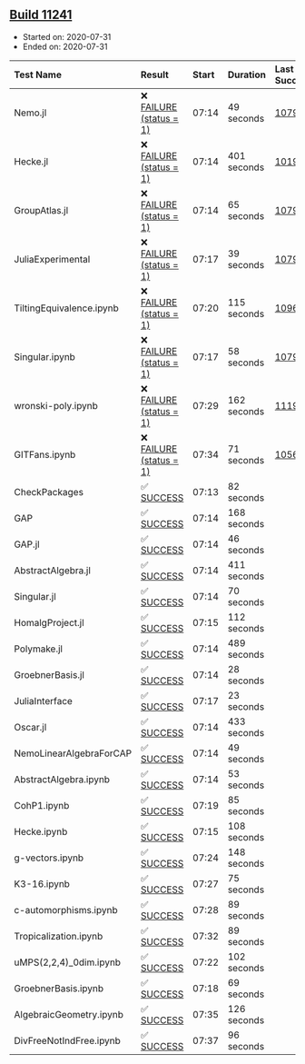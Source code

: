 ## [Build 11241](https://oscarci.mathematik.uni-kl.de/job/oscar/11241/)

* Started on: 2020-07-31
* Ended on: 2020-07-31

| Test Name    | Result | Start | Duration | Last Success | First Failure |
|:-------------|:-------|:------|:---------|:-------------|:--------------|
| Nemo.jl | ❌ [FAILURE (status = 1)](https://oscarci.mathematik.uni-kl.de/job/oscar/11241/artifact/logs/build-11241/Nemo.jl.log) | 07:14 | 49 seconds | [10790](https://oscarci.mathematik.uni-kl.de/job/oscar/10790/) | [10791](https://oscarci.mathematik.uni-kl.de/job/oscar/10791/) |
| Hecke.jl | ❌ [FAILURE (status = 1)](https://oscarci.mathematik.uni-kl.de/job/oscar/11241/artifact/logs/build-11241/Hecke.jl.log) | 07:14 | 401 seconds | [10197](https://oscarci.mathematik.uni-kl.de/job/oscar/10197/) | [10198](https://oscarci.mathematik.uni-kl.de/job/oscar/10198/) |
| GroupAtlas.jl | ❌ [FAILURE (status = 1)](https://oscarci.mathematik.uni-kl.de/job/oscar/11241/artifact/logs/build-11241/GroupAtlas.jl.log) | 07:14 | 65 seconds | [10790](https://oscarci.mathematik.uni-kl.de/job/oscar/10790/) | [10791](https://oscarci.mathematik.uni-kl.de/job/oscar/10791/) |
| JuliaExperimental | ❌ [FAILURE (status = 1)](https://oscarci.mathematik.uni-kl.de/job/oscar/11241/artifact/logs/build-11241/JuliaExperimental.log) | 07:17 | 39 seconds | [10790](https://oscarci.mathematik.uni-kl.de/job/oscar/10790/) | [10791](https://oscarci.mathematik.uni-kl.de/job/oscar/10791/) |
| TiltingEquivalence.ipynb | ❌ [FAILURE (status = 1)](https://oscarci.mathematik.uni-kl.de/job/oscar/11241/artifact/logs/build-11241/TiltingEquivalence.ipynb.log) | 07:20 | 115 seconds | [10962](https://oscarci.mathematik.uni-kl.de/job/oscar/10962/) | [10963](https://oscarci.mathematik.uni-kl.de/job/oscar/10963/) |
| Singular.ipynb | ❌ [FAILURE (status = 1)](https://oscarci.mathematik.uni-kl.de/job/oscar/11241/artifact/logs/build-11241/Singular.ipynb.log) | 07:17 | 58 seconds | [10790](https://oscarci.mathematik.uni-kl.de/job/oscar/10790/) | [10791](https://oscarci.mathematik.uni-kl.de/job/oscar/10791/) |
| wronski-poly.ipynb | ❌ [FAILURE (status = 1)](https://oscarci.mathematik.uni-kl.de/job/oscar/11241/artifact/logs/build-11241/wronski-poly.ipynb.log) | 07:29 | 162 seconds | [11192](https://oscarci.mathematik.uni-kl.de/job/oscar/11192/) | [11193](https://oscarci.mathematik.uni-kl.de/job/oscar/11193/) |
| GITFans.ipynb | ❌ [FAILURE (status = 1)](https://oscarci.mathematik.uni-kl.de/job/oscar/11241/artifact/logs/build-11241/GITFans.ipynb.log) | 07:34 | 71 seconds | [10566](https://oscarci.mathematik.uni-kl.de/job/oscar/10566/) | [10567](https://oscarci.mathematik.uni-kl.de/job/oscar/10567/) |
| CheckPackages | ✅ [SUCCESS](https://oscarci.mathematik.uni-kl.de/job/oscar/11241/artifact/logs/build-11241/CheckPackages.log) | 07:13 | 82 seconds |  |  |
| GAP | ✅ [SUCCESS](https://oscarci.mathematik.uni-kl.de/job/oscar/11241/artifact/logs/build-11241/GAP.log) | 07:14 | 168 seconds |  |  |
| GAP.jl | ✅ [SUCCESS](https://oscarci.mathematik.uni-kl.de/job/oscar/11241/artifact/logs/build-11241/GAP.jl.log) | 07:14 | 46 seconds |  |  |
| AbstractAlgebra.jl | ✅ [SUCCESS](https://oscarci.mathematik.uni-kl.de/job/oscar/11241/artifact/logs/build-11241/AbstractAlgebra.jl.log) | 07:14 | 411 seconds |  |  |
| Singular.jl | ✅ [SUCCESS](https://oscarci.mathematik.uni-kl.de/job/oscar/11241/artifact/logs/build-11241/Singular.jl.log) | 07:14 | 70 seconds |  |  |
| HomalgProject.jl | ✅ [SUCCESS](https://oscarci.mathematik.uni-kl.de/job/oscar/11241/artifact/logs/build-11241/HomalgProject.jl.log) | 07:15 | 112 seconds |  |  |
| Polymake.jl | ✅ [SUCCESS](https://oscarci.mathematik.uni-kl.de/job/oscar/11241/artifact/logs/build-11241/Polymake.jl.log) | 07:14 | 489 seconds |  |  |
| GroebnerBasis.jl | ✅ [SUCCESS](https://oscarci.mathematik.uni-kl.de/job/oscar/11241/artifact/logs/build-11241/GroebnerBasis.jl.log) | 07:14 | 28 seconds |  |  |
| JuliaInterface | ✅ [SUCCESS](https://oscarci.mathematik.uni-kl.de/job/oscar/11241/artifact/logs/build-11241/JuliaInterface.log) | 07:17 | 23 seconds |  |  |
| Oscar.jl | ✅ [SUCCESS](https://oscarci.mathematik.uni-kl.de/job/oscar/11241/artifact/logs/build-11241/Oscar.jl.log) | 07:14 | 433 seconds |  |  |
| NemoLinearAlgebraForCAP | ✅ [SUCCESS](https://oscarci.mathematik.uni-kl.de/job/oscar/11241/artifact/logs/build-11241/NemoLinearAlgebraForCAP.log) | 07:14 | 49 seconds |  |  |
| AbstractAlgebra.ipynb | ✅ [SUCCESS](https://oscarci.mathematik.uni-kl.de/job/oscar/11241/artifact/logs/build-11241/AbstractAlgebra.ipynb.log) | 07:14 | 53 seconds |  |  |
| CohP1.ipynb | ✅ [SUCCESS](https://oscarci.mathematik.uni-kl.de/job/oscar/11241/artifact/logs/build-11241/CohP1.ipynb.log) | 07:19 | 85 seconds |  |  |
| Hecke.ipynb | ✅ [SUCCESS](https://oscarci.mathematik.uni-kl.de/job/oscar/11241/artifact/logs/build-11241/Hecke.ipynb.log) | 07:15 | 108 seconds |  |  |
| g-vectors.ipynb | ✅ [SUCCESS](https://oscarci.mathematik.uni-kl.de/job/oscar/11241/artifact/logs/build-11241/g-vectors.ipynb.log) | 07:24 | 148 seconds |  |  |
| K3-16.ipynb | ✅ [SUCCESS](https://oscarci.mathematik.uni-kl.de/job/oscar/11241/artifact/logs/build-11241/K3-16.ipynb.log) | 07:27 | 75 seconds |  |  |
| c-automorphisms.ipynb | ✅ [SUCCESS](https://oscarci.mathematik.uni-kl.de/job/oscar/11241/artifact/logs/build-11241/c-automorphisms.ipynb.log) | 07:28 | 89 seconds |  |  |
| Tropicalization.ipynb | ✅ [SUCCESS](https://oscarci.mathematik.uni-kl.de/job/oscar/11241/artifact/logs/build-11241/Tropicalization.ipynb.log) | 07:32 | 89 seconds |  |  |
| uMPS(2,2,4)_0dim.ipynb | ✅ [SUCCESS](https://oscarci.mathematik.uni-kl.de/job/oscar/11241/artifact/logs/build-11241/uMPS-2-2-4-_0dim.ipynb.log) | 07:22 | 102 seconds |  |  |
| GroebnerBasis.ipynb | ✅ [SUCCESS](https://oscarci.mathematik.uni-kl.de/job/oscar/11241/artifact/logs/build-11241/GroebnerBasis.ipynb.log) | 07:18 | 69 seconds |  |  |
| AlgebraicGeometry.ipynb | ✅ [SUCCESS](https://oscarci.mathematik.uni-kl.de/job/oscar/11241/artifact/logs/build-11241/AlgebraicGeometry.ipynb.log) | 07:35 | 126 seconds |  |  |
| DivFreeNotIndFree.ipynb | ✅ [SUCCESS](https://oscarci.mathematik.uni-kl.de/job/oscar/11241/artifact/logs/build-11241/DivFreeNotIndFree.ipynb.log) | 07:37 | 96 seconds |  |  |
